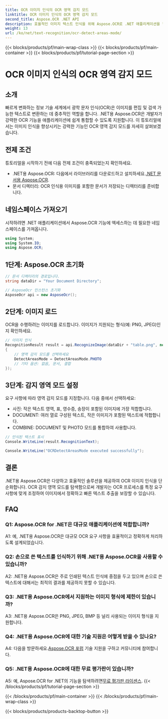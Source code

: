 ```yaml
---
title: OCR 이미지 인식의 OCR 영역 감지 모드
linktitle: OCR 이미지 인식의 OCR 영역 감지 모드
second_title: Aspose.OCR .NET API
description: 효율적인 이미지 텍스트 인식을 위해 Aspose.OCR로 .NET 애플리케이션을 향상하세요. 정확한 결과를 얻으려면 OCR 감지 영역 모드를 살펴보세요.
weight: 13
url: /ko/net/text-recognition/ocr-detect-areas-mode/
---
```


{{< blocks/products/pf/main-wrap-class >}}
{{< blocks/products/pf/main-container >}}
{{< blocks/products/pf/tutorial-page-section >}}

# OCR 이미지 인식의 OCR 영역 감지 모드

## 소개

빠르게 변화하는 정보 기술 세계에서 광학 문자 인식(OCR)은 이미지를 편집 및 검색 가능한 텍스트로 변환하는 데 중추적인 역할을 합니다. .NET용 Aspose.OCR은 개발자가 강력한 OCR 기능을 애플리케이션에 쉽게 통합할 수 있도록 지원합니다. 이 튜토리얼에서는 이미지 인식을 향상시키는 강력한 기능인 OCR 영역 감지 모드를 자세히 살펴보겠습니다.

## 전제 조건

튜토리얼을 시작하기 전에 다음 전제 조건이 충족되었는지 확인하세요.

-  .NET용 Aspose.OCR: 다음에서 라이브러리를 다운로드하고 설치하세요.[.NET 문서용 Aspose.OCR](https://reference.aspose.com/ocr/net/).
- 문서 디렉터리: OCR 인식용 이미지를 포함한 문서가 저장되는 디렉터리를 준비합니다.

## 네임스페이스 가져오기

시작하려면 .NET 애플리케이션에서 Aspose.OCR 기능에 액세스하는 데 필요한 네임스페이스를 가져옵니다.

```csharp
using System;
using System.IO;
using Aspose.OCR;
```

## 1단계: Aspose.OCR 초기화

```csharp
// 문서 디렉터리의 경로입니다.
string dataDir = "Your Document Directory";

// AsposeOcr 인스턴스 초기화
AsposeOcr api = new AsposeOcr();
```

## 2단계: 이미지 로드

OCR을 수행하려는 이미지를 로드합니다. 이미지가 지원되는 형식(예: PNG, JPEG)인지 확인하세요.

```csharp
// 이미지 인식
RecognitionResult result = api.RecognizeImage(dataDir + "table.png", new RecognitionSettings
{
    // 영역 감지 모드를 선택하세요
    DetectAreasMode = DetectAreasMode.PHOTO
    // 기타 옵션: 없음, 문서, 결합
});
```

## 3단계: 감지 영역 모드 설정

요구 사항에 따라 영역 감지 모드를 지정합니다. 다음 중에서 선택하세요:
- 사진: 작은 텍스트 영역, 표, 영수증, 송장이 포함된 이미지에 가장 적합합니다.
- DOCUMENT: 여러 열로 구성된 텍스트, 작은 이미지가 포함된 텍스트에 적합합니다.
- COMBINE: DOCUMENT 및 PHOTO 모드를 통합하여 사용합니다.

```csharp
// 인식된 텍스트 표시
Console.WriteLine(result.RecognitionText);

Console.WriteLine("OCRDetectAreasMode executed successfully");
```

## 결론

.NET용 Aspose.OCR은 다양하고 효율적인 솔루션을 제공하여 OCR 이미지 인식을 단순화합니다. OCR 감지 영역 모드를 탐색함으로써 개발자는 OCR 프로세스를 특정 요구 사항에 맞게 조정하여 이미지에서 정확하고 빠른 텍스트 추출을 보장할 수 있습니다.

## FAQ

### Q1: Aspose.OCR for .NET은 대규모 애플리케이션에 적합합니까?

A1: 예, .NET용 Aspose.OCR은 대규모 OCR 요구 사항을 효율적이고 정확하게 처리하도록 설계되었습니다.

### Q2: 손으로 쓴 텍스트를 인식하기 위해 .NET용 Aspose.OCR을 사용할 수 있습니까?

A2: .NET용 Aspose.OCR은 주로 인쇄된 텍스트 인식에 중점을 두고 있으며 손으로 쓴 텍스트에 대해서는 최적의 결과를 제공하지 못할 수 있습니다.

### Q3: .NET용 Aspose.OCR에서 지원하는 이미지 형식에 제한이 있습니까?

A3: .NET용 Aspose.OCR은 PNG, JPEG, BMP 등 널리 사용되는 이미지 형식을 지원합니다.

### Q4: .NET용 Aspose.OCR에 대한 기술 지원은 어떻게 받을 수 있나요?

 A4: 다음을 방문하세요.[Aspose.OCR 포럼](https://forum.aspose.com/c/ocr/16) 기술 지원을 구하고 커뮤니티에 참여합니다.

### Q5: .NET용 Aspose.OCR에 대한 무료 평가판이 있습니까?

 A5: 예, Aspose.OCR for .NET의 기능을 탐색하려면[무료 평가판 라이센스](https://releases.aspose.com/).
{{< /blocks/products/pf/tutorial-page-section >}}

{{< /blocks/products/pf/main-container >}}
{{< /blocks/products/pf/main-wrap-class >}}

{{< blocks/products/products-backtop-button >}}
